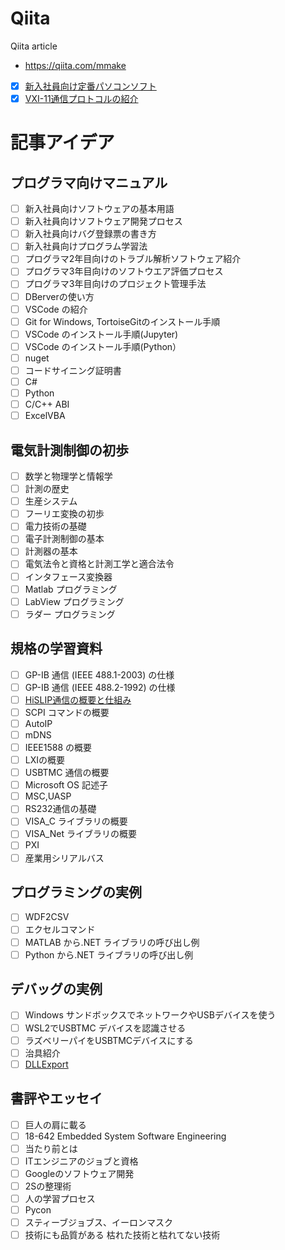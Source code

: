 # Qiita
Qiita article
- https://qiita.com/mmake
- [x] [新入社員向け定番パソコンソフト](https://qiita.com/mmake/items/0b786105aa389176bfc6)
- [x] [VXI-11通信プロトコルの紹介](https://qiita.com/mmake/items/ee837fd1b8f43e464856)

# 記事アイデア
## プログラマ向けマニュアル
- [ ] 新入社員向けソフトウェアの基本用語
- [ ] 新入社員向けソフトウェア開発プロセス
- [ ] 新入社員向けバグ登録票の書き方
- [ ] 新入社員向けプログラム学習法
- [ ] プログラマ2年目向けのトラブル解析ソフトウェア紹介
- [ ] プログラマ3年目向けのソフトウエア評価プロセス
- [ ] プログラマ3年目向けのプロジェクト管理手法
- [ ] DBerverの使い方
- [ ] VSCode の紹介
- [ ] Git for Windows, TortoiseGitのインストール手順
- [ ] VSCode のインストール手順(Jupyter)
- [ ] VSCode のインストール手順(Python）
- [ ] nuget
- [ ] コードサイニング証明書
- [ ] C#
- [ ] Python
- [ ] C/C++ ABI
- [ ] ExcelVBA
## 電気計測制御の初歩
- [ ] 数学と物理学と情報学
- [ ] 計測の歴史
- [ ] 生産システム
- [ ] フーリエ変換の初歩
- [ ] 電力技術の基礎
- [ ] 電子計測制御の基本
- [ ] 計測器の基本
- [ ] 電気法令と資格と計測工学と適合法令
- [ ] インタフェース変換器
- [ ] Matlab プログラミング
- [ ] LabView プログラミング
- [ ] ラダー プログラミング
## 規格の学習資料
- [ ] GP-IB 通信 (IEEE 488.1-2003) の仕様
- [ ] GP-IB 通信 (IEEE 488.2-1992) の仕様
- [ ] [HiSLIP通信の概要と仕組み](./xxxxx001_HiSLIP通信の概要と仕組み/README.md)
- [ ] SCPI コマンドの概要
- [ ] AutoIP
- [ ] mDNS
- [ ] IEEE1588 の概要
- [ ] LXIの概要
- [ ] USBTMC 通信の概要
- [ ] Microsoft OS 記述子
- [ ] MSC,UASP
- [ ] RS232通信の基礎
- [ ] VISA_C ライブラリの概要
- [ ] VISA_Net ライブラリの概要
- [ ] PXI
- [ ] 産業用シリアルバス
## プログラミングの実例
- [ ] WDF2CSV
- [ ] エクセルコマンド
- [ ] MATLAB から.NET ライブラリの呼び出し例
- [ ] Python から.NET ライブラリの呼び出し例
## デバッグの実例
- [ ] Windows サンドボックスでネットワークやUSBデバイスを使う
- [ ] WSL2でUSBTMC デバイスを認識させる
- [ ] ラズベリーパイをUSBTMCデバイスにする
- [ ] 治具紹介
- [ ] [DLLExport](./xxxxxxxx_DLLExport/README.md)
## 書評やエッセイ
- [ ] 巨人の肩に載る
- [ ] 18-642 Embedded System Software Engineering
- [ ] 当たり前とは
- [ ] ITエンジニアのジョブと資格
- [ ] Googleのソフトウェア開発
- [ ] 2Sの整理術
- [ ] 人の学習プロセス
- [ ] Pycon
- [ ] スティーブジョブス、イーロンマスク
- [ ] 技術にも品質がある 枯れた技術と枯れてない技術
